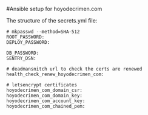 #Ansible setup for hoyodecrimen.com

The structure of the secrets.yml file:

```
# mkpasswd --method=SHA-512
ROOT_PASSWORD:
DEPLOY_PASSWORD:

DB_PASSWORD: 
SENTRY_DSN: 

# deadmansnitch url to check the certs are renewed
health_check_renew_hoyodecrimen_com:

# letsencrypt certificates
hoyodecrimen_com_domain_csr:
hoyodecrimen_com_domain_key:
hoyodecrimen_com_account_key:
hoyodecrimen_com_chained_pem:
```
